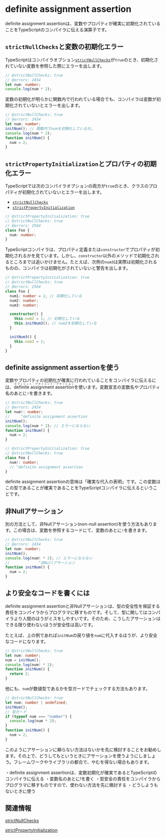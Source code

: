 # definite assignment assertion

definite assignment assertionは、変数やプロパティが確実に初期化されていることをTypeScriptのコンパイラに伝える演算子です。

## `strictNullChecks`と変数の初期化エラー

TypeScriptはコンパイラオプション[`strictNullChecks`](../tsconfig/strictnullchecks.md)が`true`のとき、初期化されていない変数を参照した際にエラーを出します。

```ts twoslash
// @strictNullChecks: true
// @errors: 2454
let num: number;
console.log(num * 2);
```

変数の初期化が明らかに関数内で行われている場合でも、コンパイラは変数が初期化されていないとエラーを出します。

```ts twoslash
// @strictNullChecks: true
// @errors: 2454
let num: number;
initNum(); // 関数内でnumを初期化しているが…
console.log(num * 2);
function initNum() {
  num = 2;
}
```

## `strictPropertyInitialization`とプロパティの初期化エラー

TypeScriptでは次のコンパイラオプションの両方が`true`のとき、クラスのプロパティが初期化されていないとエラーを出します。

- [`strictNullChecks`](../tsconfig/strictnullchecks.md)
- [`strictPropertyInitialization`](../tsconfig/strictpropertyinitialization.md)

```ts twoslash
// @strictPropertyInitialization: true
// @strictNullChecks: true
// @errors: 2564
class Foo {
  num: number;
}
```

TypeScriptコンパイラは、プロパティ定義または`constructor`でプロパティが初期化されるかを見ています。しかし、`constructor`以外のメソッドで初期化されるところまでは追いかけません。たとえば、次例の`num3`は実際は初期化されるものの、コンパイラは初期化がされていないと警告を出します。

```ts twoslash
// @strictPropertyInitialization: true
// @strictNullChecks: true
// @errors: 2564
class Foo {
  num1: number = 1; // 初期化している
  num2: number;
  num3: number;

  constructor() {
    this.num2 = 1; // 初期化している
    this.initNum3(); // num3を初期化している
  }

  initNum3() {
    this.num3 = 1;
  }
}
```

## definite assignment assertionを使う

変数やプロパティの初期化が確実に行われていることをコンパイラに伝えるには、<ruby>definite assignment assertion<rp>(</rp><rt>デフィニット・アサイメント・アサーション</rt><rp>)</rp></ruby>を使います。変数宣言の変数名やプロパティ名のあとに`!`を書きます。

```ts twoslash
// @strictNullChecks: true
// @errors: 2454
let num!: number;
//     ^definite assignment assertion
initNum();
console.log(num * 2); // エラーにならない
function initNum() {
  num = 2;
}
```

```ts twoslash
// @strictPropertyInitialization: true
// @strictNullChecks: true
class Foo {
  num!: number;
  // ^definite assignment assertion
}
```

definite assignment assertionの意味は「確実な代入の表明」です。この変数はこの型であることが確実であることをTypeScriptコンパイラに伝えるということです。

## 非Nullアサーション

別の方法として、非Nullアサーション(non-null assertion)を使う方法もあります。この場合は、変数を参照するコードにて、変数のあとに`!`を書きます。

```ts twoslash
// @strictNullChecks: true
// @errors: 2454
let num: number;
initNum();
console.log(num! * 2); // エラーにならない
//             ^非Nullアサーション
function initNum() {
  num = 2;
}
```

## より安全なコードを書くには

definite assignment assertionと非Nullアサーションは、型の安全性を保証する責任をコンパイラからプログラマに移すものです。そして、型に関してはコンパイラより人間のほうがミスをしやすいです。そのため、こうしたアサーションはできる限り使わないほうが安全性は高いです。

たとえば、上の例であれば`initNum`の戻り値を`num`に代入するほうが、より安全なコードになります。

```ts twoslash
// @strictNullChecks: true
let num: number;
num = initNum();
console.log(num! * 2);
function initNum() {
  return 2;
}
```

他にも、`num`が数値型であるかを型ガードでチェックする方法もあります。

```ts twoslash
// @strictNullChecks: true
let num: number | undefined;
initNum();
// 型ガード
if (typeof num === "number") {
  console.log(num * 2);
}
function initNum() {
  num = 2;
}
```

このようにアサーションに頼らない方法はないかを先に検討することをお勧めします。その上で、どうしてもというときにアサーションを使うようにしましょう。フレームワークやライブラリの都合で、やむを得ない場合もあります。

<TweetILearned>

・definite assignment assertionは、変数初期化が確実であるとTypeScriptのコンパイラに伝える
・変数名のあとに!を書く
・型安全の責任をコンパイラからプログラマに移すものですので、使わない方法を先に検討する
・どうしようもないときに使う

</TweetILearned>

## 関連情報

[strictNullChecks](../tsconfig/strictnullchecks.md)

[strictPropertyInitialization](../tsconfig/strictpropertyinitialization.md)
